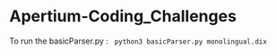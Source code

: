 # Apertium-Coding_Challenges

To run the basicParser.py : ` python3 basicParser.py monolingual.dix` 
